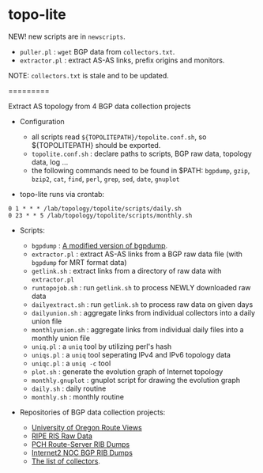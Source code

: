 topo-lite
=========

NEW! new scripts are in `newscripts`.

- `puller.pl`	:	`wget` BGP data from `collectors.txt`.
- `extractor.pl`	:	extract AS-AS links, prefix origins and monitors.

NOTE: `collectors.txt` is stale and to be updated.

=========

Extract AS topology from 4 BGP data collection projects

- Configuration
  - all scripts read `${TOPOLITEPATH}/topolite.conf.sh`, so ${TOPOLITEPATH} should be exported.
  - `topolite.conf.sh` :  declare paths to scripts, BGP raw data, topology data, log ...
  - the following commands need to be found in $PATH:
      `bgpdump`, `gzip`, `bzip2`, `cat`, `find`, `perl`, `grep`, `sed`, `date`, `gnuplot`

- topo-lite runs via crontab:
```
0 1 * * * /lab/topology/topolite/scripts/daily.sh
0 23 * * 5 /lab/topology/topolite/scripts/monthly.sh
```

- Scripts:
  - `bgpdump`          :  [A modified version of bgpdump](https://github.com/YuZhang/bgpdump-zy).
  - `extractor.pl`     :  extract AS-AS links from a BGP raw data file (with `bgpdump` for MRT format data)
  - `getlink.sh`       :  extract links from a directory of raw data with `extractor.pl`
  - `runtopojob.sh`    :  run `getlink.sh` to process NEWLY downloaded raw data 
  - `dailyextract.sh`  :  run `getlink.sh` to process raw data on given days
  - `dailyunion.sh`    :  aggregate links from individual collectors into a daily union file
  - `monthlyunion.sh`  :  aggregate links from individual daily files into a monthly union file
  - `uniq.pl`          :  a `uniq` tool by utilizing perl's hash
  - `uniqs.pl`         :  a `uniq` tool seperating IPv4 and IPv6 topology data
  - `uniqc.pl`         :  a `uniq -c` tool 
  - `plot.sh`          :  generate the evolution graph of Internet topology
  - `monthly.gnuplot`  :  gnuplot script for drawing the evolution graph
  - `daily.sh`         :  daily routine
  - `monthly.sh`       :  monthly routine

- Repositories of BGP data collection projects:
  - [University of Oregon Route Views](http://archive.routeviews.org)
  - [RIPE RIS Raw Data](http://data.ris.ripe.net)
  - [PCH Route-Server RIB Dumps](https://www.pch.net/resources/data.php)
  - [Internet2 NOC BGP RIB Dumps](http://ndb7.net.internet2.edu/bgp)
  - [The list of collectors](collectors.txt).

